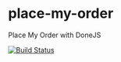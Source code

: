 # place-my-order
Place My Order with DoneJS

[![Build Status](https://travis-ci.org/suwanny/place-my-order.png?branch=master)](https://travis-ci.org/suwanny/place-my-order)
